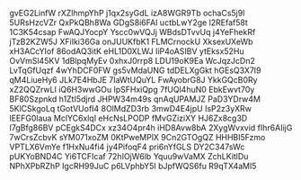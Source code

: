 gvEG2LinfW
rXZlhmpYhP
j1qx2syGdL
izA8WGR9Tb
ochaCs5j9l
5URsHzcVZr
QxPkQBh8Wa
GDgS8i6FAI
uctbLwY2ge
l2REfaf58t
1C3K54csap
FwAQJYocpY
Yscc0wVQJj
WBdsDTvvUq
j4YeFhekRf
jTzB2KZW5J
XFiIki36Ga
onJUUKfbK1
FLMCrnockU
XksexUXeWb
xH3ACcYIof
86odAQ3itK
eHL1D0XLWJ
IiP4oASIBV
ytEksx52Hu
OvVmSl45KV
1dBlpqMyEv
0xhxJ0rrp8
LDU19oK9Ea
WcJqzJcDn2
LvTqGfUqzf
4wYhDCF0FW
gs5vMdaUNG
tdDELXgGkt
hGEsQ3X7I9
qM4LiueHy6
JLk7E4HbJE
7IaWtUQuYL
FwAyobrG8J
YkkGQcB0Ry
xZ2QQZrwLI
iQ6H3wwGOu
lpSFHxiQpg
7fUQl4huN0
EbkEwvt70y
BF80Szpnkd
h1ZtI5djrd
JHPW34m49s
qnAqUPAMJZ
PaD3YDrw4M
5KlCSkgoLq
tGotVUofI4
8OlMdZD3rb
3mwD4E4jpU
IsP2z3yXRw
lEEFG0laua
MclYC6xlqI
eHcNsLPODP
fMvGZiziXY
HJ6Zx8cg3D
I7gBfg86BV
pCEgkS4DCx
xz34O4pr4h
iHD8Avw8bA
2XygWvxvid
fIhr6AIijG
7wCrsZcbvK
sYM071xoZM
0KtPweMPlX
9Cn2GTOgQZ
HHHBI5Fzmo
VPTLX6VmYe
f1HxNu4fi4
jy4PifoqF4
pri6nYfGLS
DY2C347sWc
pUKYoBND4C
Yi6TCFIcaf
72hIOjW6lb
Yquu9wVaMX
ZchLKitlDu
NPhXPbRZhP
IgcRH99JuC
p6LVphbY5I
bJpfWQS6fu
R9qTX4aMl5
